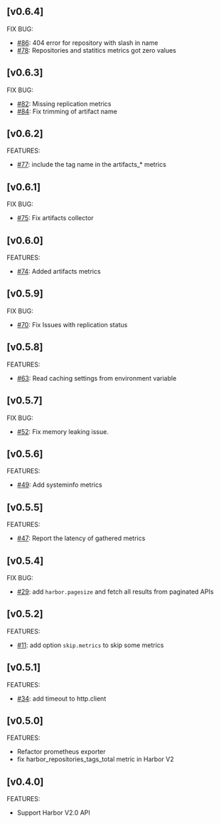 ## [v0.6.4]

FIX BUG:

- [#86](https://github.com/c4po/harbor_exporter/issues/86): 404 error for repository with slash in name
- [#78](https://github.com/c4po/harbor_exporter/issues/78): Repositories and statitics metrics got zero values

## [v0.6.3]

FIX BUG:

- [#82](https://github.com/c4po/harbor_exporter/issues/82): Missing replication metrics
- [#84](https://github.com/c4po/harbor_exporter/issues/84): Fix trimming of artifact name

## [v0.6.2]

FEATURES:

- [#77](https://github.com/c4po/harbor_exporter/issues/77): include the tag name in the artifacts_* metrics

## [v0.6.1]

FIX BUG:

- [#75](https://github.com/c4po/harbor_exporter/issues/75): Fix artifacts collector

## [v0.6.0]

FEATURES:

- [#74](https://github.com/c4po/harbor_exporter/pull/74): Added artifacts metrics

## [v0.5.9]

FIX BUG:

- [#70](https://github.com/c4po/harbor_exporter/pull/70): Fix Issues with replication status

## [v0.5.8]

FEATURES:

- [#63](https://github.com/c4po/harbor_exporter/pull/63): Read caching settings from environment variable

## [v0.5.7]
FIX BUG:

- [#52](https://github.com/c4po/harbor_exporter/issues/52): Fix memory leaking issue.

## [v0.5.6]

FEATURES:

- [#49](https://github.com/c4po/harbor_exporter/pull/49): Add systeminfo metrics

## [v0.5.5]

FEATURES:

- [#47](https://github.com/c4po/harbor_exporter/pull/47): Report the latency of gathered metrics

## [v0.5.4]

FIX BUG:

- [#29](https://github.com/c4po/harbor_exporter/issues/29): add `harbor.pagesize` and fetch all results from paginated APIs

## [v0.5.2]

FEATURES:

- [#11](https://github.com/c4po/harbor_exporter/issues/11):  add option `skip.metrics` to skip some metrics

## [v0.5.1]

FEATURES:

- [#34](https://github.com/c4po/harbor_exporter/issues/34): add timeout to http.client

## [v0.5.0]

FEATURES:

- Refactor prometheus exporter
- fix harbor_repositories_tags_total metric in Harbor V2

## [v0.4.0]

FEATURES:

- Support Harbor V2.0 API
